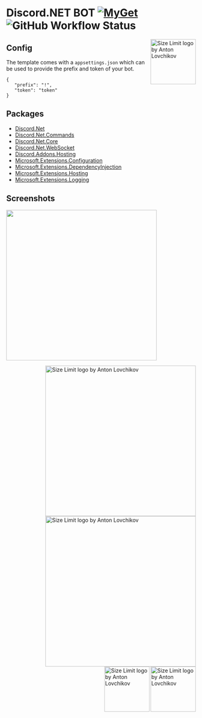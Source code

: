 # Discord.NET BOT  [![MyGet](https://img.shields.io/myget/discord-net/v/Discord.Net.svg)](https://www.myget.org/feed/Packages/discord-net)  ![GitHub Workflow Status](https://img.shields.io/github/workflow/status/directoire/Discord.NET-Template/CodeQL)

<img src="https://i.imgur.com/yg3BYh4.png" align="right"
     alt="Size Limit logo by Anton Lovchikov" width="120" height="120">

## Config

The template comes with a `appsettings.json` which can be used to provide the prefix and token of your bot.


```
{
   "prefix": "!",
   "token": "token"
}
```

## Packages

* [Discord.Net](https://www.nuget.org/packages/Discord.Net/)
* [Discord.Net.Commands](https://www.nuget.org/packages/Discord.Net.Commands/)
* [Discord.Net.Core](https://www.nuget.org/packages/Discord.Net.Core/)
* [Discord.Net.WebSocket](https://www.nuget.org/packages/Discord.Net.WebSocket/)
* [Discord.Addons.Hosting](https://www.nuget.org/packages/Discord.Addons.Hosting/)
* [Microsoft.Extensions.Configuration](https://www.nuget.org/packages/Microsoft.Extensions.Configuration/)
* [Microsoft.Extensions.DependencyInjection](https://www.nuget.org/packages/Microsoft.Extensions.DependencyInjection/)
* [Microsoft.Extensions.Hosting](https://www.nuget.org/packages/Microsoft.Extensions.Hosting/)
* [Microsoft.Extensions.Logging](https://www.nuget.org/packages/Microsoft.Extensions.Logging/)


## Screenshots



<img src="https://user-images.githubusercontent.com/57047418/121926898-1eeaab80-cd47-11eb-834f-9291c0dd3c94.JPG" width="400" height="400">



<img src="https://i.imgur.com/yg3BYh4.png" align="right"
     alt="Size Limit logo by Anton Lovchikov" width="400" height="400">
     
<img src="https://i.imgur.com/yg3BYh4.png" align="right"
     alt="Size Limit logo by Anton Lovchikov" width="400" height="400">
     
 <img src="https://i.imgur.com/yg3BYh4.png" align="right"
     alt="Size Limit logo by Anton Lovchikov" width="120" height="120">
     
     
 <img src="https://i.imgur.com/yg3BYh4.png" align="right"
     alt="Size Limit logo by Anton Lovchikov" width="120" height="120">

